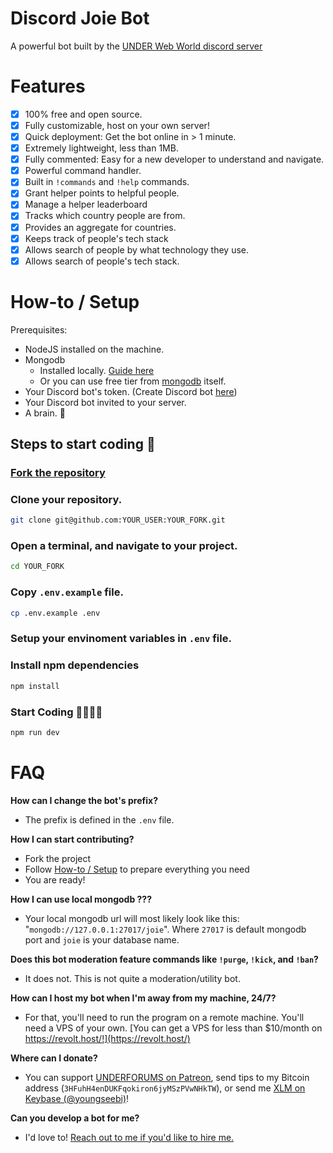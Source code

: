 # Discord Joie Bot

A powerful bot built by the [UNDER Web World discord server](https://discord.gg/AYNbcYsGyz) <add why>

# Features

- [x] 100% free and open source.
- [x] Fully customizable, host on your own server!
- [x] Quick deployment: Get the bot online in > 1 minute.
- [x] Extremely lightweight, less than 1MB.
- [x] Fully commented: Easy for a new developer to understand and navigate.
- [x] Powerful command handler.
- [x] Built in `!commands` and `!help` commands.
- [x] Grant helper points to helpful people.
- [x] Manage a helper leaderboard
- [x] Tracks which country people are from.
- [x] Provides an aggregate for countries.
- [x] Keeps track of people's tech stack
- [x] Allows search of people by what technology they use.
- [x] Allows search of people's tech stack.

# How-to / Setup

Prerequisites:

- NodeJS installed on the machine.
- Mongodb
  - Installed locally. [Guide here](https://docs.mongodb.com/manual/installation/)
  - Or you can use free tier from [mongodb](https://www.mongodb.com/cloud) itself.
- Your Discord bot's token. (Create Discord bot [here](https://discord.com/developers/applications))
- Your Discord bot invited to your server.
- A brain. 🧠

## Steps to start coding 🚀

### [Fork the repository](https://github.com/al5ina5/discord-joie-bot/fork)

### Clone your repository.
<mention it shud be bash not win>
  
```bash
git clone git@github.com:YOUR_USER:YOUR_FORK.git
```

### Open a terminal, and navigate to your project.

```bash
cd YOUR_FORK
```

### Copy `.env.example` file.

```bash
cp .env.example .env
```

### Setup your envinoment variables in `.env` file.

### Install npm dependencies

```bash
npm install
```

### Start Coding 👨‍💻👩‍💻

```bash
npm run dev
```

# FAQ

**How can I change the bot's prefix?**

- The prefix is defined in the `.env` file.

**How I can start contributing?**

- Fork the project
- Follow [How-to / Setup](#how-to--setup) to prepare everything you need
- You are ready!

**How I can use local mongodb ???**

- Your local mongodb url will most likely look like this:
  "`mongodb://127.0.0.1:27017/joie`". Where `27017` is default mongodb port and `joie` is your database name.

**Does this bot moderation feature commands like `!purge`, `!kick`, and `!ban`?**

- It does not. This is not quite a moderation/utility bot.


**How can I host my bot when I'm away from my machine, 24/7?**

- For that, you'll need to run the program on a remote machine. You'll need a VPS of your own. [You can get a VPS for less than \$10/month on https://revolt.host/!](https://revolt.host/)



**Where can I donate?**


- You can support [UNDERFORUMS on Patreon](https://www.patreon.com/underforums), send tips to my Bitcoin address (`3HFuhH4enDUKFqokiron6jyMSzPVwNHkTW`), or send me [XLM on Keybase (@youngseebi)](https://keybase.io/youngseebi)!


**Can you develop a bot for me?**

- I'd love to! [Reach out to me if you'd like to hire me.](mailto:alsinas@me.com)


